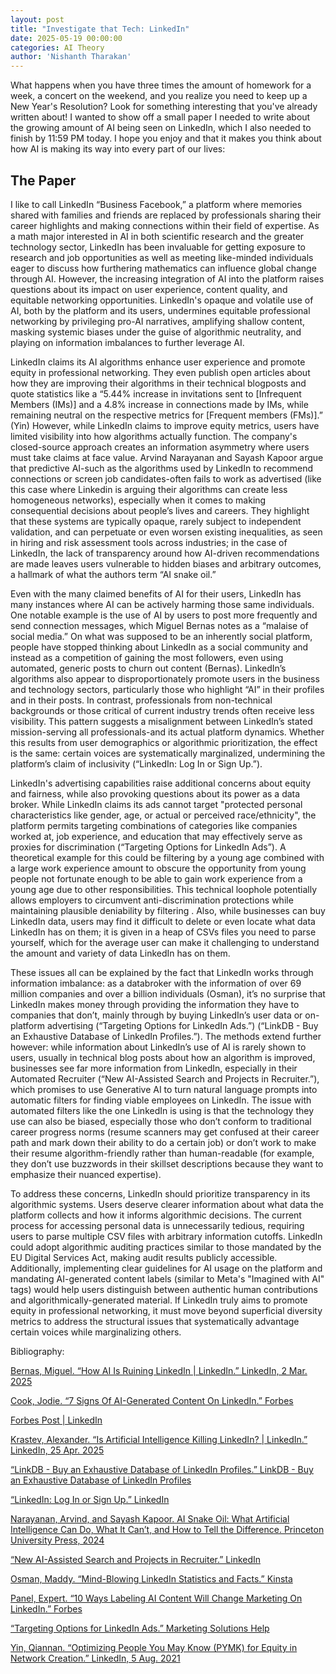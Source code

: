 ```yaml
---
layout: post
title: "Investigate that Tech: LinkedIn"
date: 2025-05-19 00:00:00
categories: AI Theory
author: 'Nishanth Tharakan'
---
```


<script type="text/x-mathjax-config">
MathJax.Hub.Config({
tex2jax: {
inlineMath: [ ['$','$'], ["\$$","\$$"] ],
processEscapes: true
}
});
</script>

<script type="text/javascript" charset="utf-8"
src="https://cdn.mathjax.org/mathjax/latest/MathJax.js?config=TeX-AMS-MML_HTMLorMML,
https://vincenttam.github.io/javascripts/MathJaxLocal.js"></script>

What happens when you have three times the amount of homework for a week, a concert on the weekend, and you realize you need to keep up a New Year's Resolution? Look for something interesting that you've already written about! I wanted to show off a small paper I needed to write about the growing amount of AI being seen on LinkedIn, which I also needed to finish by 11:59 PM today. I hope you enjoy and that it makes you think about how AI is making its way into every part of our lives:

## The Paper

I like to call LinkedIn “Business Facebook,” a platform where memories shared with families and friends are replaced by professionals sharing their career highlights and making connections within their field of expertise. As a math major interested in AI in both scientific research and the greater technology sector, LinkedIn has been invaluable for getting exposure to research and job opportunities as well as meeting like-minded individuals eager to discuss how furthering mathematics can influence global change through AI. However, the increasing integration of AI into the platform raises questions about its impact on user experience, content quality, and equitable networking opportunities. LinkedIn's opaque and volatile use of AI, both by the platform and its users, undermines equitable professional networking by privileging pro-AI narratives, amplifying shallow content, masking systemic biases under the guise of algorithmic neutrality, and playing on information imbalances to further leverage AI.

LinkedIn claims its AI algorithms enhance user experience and promote equity in professional networking. They even publish open articles about how they are improving their algorithms in their technical blogposts and quote statistics like a “5.44% increase in invitations sent to [Infrequent Members (IMs)] and a 4.8% increase in connections made by IMs, while remaining neutral on the respective metrics for [Frequent members (FMs)].” (Yin) However, while LinkedIn claims to improve equity metrics, users have limited visibility into how algorithms actually function. The company's closed-source approach creates an information asymmetry where users must take claims at face value. Arvind Narayanan and Sayash Kapoor argue that predictive AI-such as the algorithms used by LinkedIn to recommend connections or screen job candidates-often fails to work as advertised (like this case where Linkedin is arguing their algorithms can create less homogeneous networks),  especially when it comes to making consequential decisions about people’s lives and careers. They highlight that these systems are typically opaque, rarely subject to independent validation, and can perpetuate or even worsen existing inequalities, as seen in hiring and risk assessment tools across industries; in the case of LinkedIn, the lack of transparency around how AI-driven recommendations are made leaves users vulnerable to hidden biases and arbitrary outcomes, a hallmark of what the authors term “AI snake oil.”
	
Even with the many claimed benefits of AI for their users, LinkedIn has many instances where AI can be actively harming those same individuals. One notable example is the use of AI by users to post more frequently and send connection messages, which Miguel Bernas notes as a “malaise of social media.” On what was supposed to be an inherently social platform, people have stopped thinking about LinkedIn as a social community and instead as a competition of gaining the most followers, even using automated, generic posts to churn out content (Bernas). LinkedIn’s algorithms also appear to disproportionately promote users in the business and technology sectors, particularly those who highlight “AI” in their profiles and in their posts. In contrast, professionals from non-technical backgrounds or those critical of current industry trends often receive less visibility. This pattern suggests a misalignment between LinkedIn’s stated mission-serving all professionals-and its actual platform dynamics. Whether this results from user demographics or algorithmic prioritization, the effect is the same: certain voices are systematically marginalized, undermining the platform’s claim of inclusivity (“LinkedIn: Log In or Sign Up.”).

LinkedIn's advertising capabilities raise additional concerns about equity and fairness, while also provoking questions about its power as a data broker. While LinkedIn claims its ads cannot target "protected personal characteristics like gender, age, or actual or perceived race/ethnicity", the platform permits targeting combinations of categories like companies worked at, job experience, and education that may effectively serve as proxies for discrimination (“Targeting Options for LinkedIn Ads”). A theoretical example for this could be filtering by a young age combined with a large work experience amount to obscure the opportunity from young people not fortunate enough to be able to gain work experience from a  young age due to other responsibilities. This technical loophole potentially allows employers to circumvent anti-discrimination protections while maintaining plausible deniability by filtering . Also, while businesses can buy LinkedIn data, users may find it difficult to delete or even locate what data LinkedIn has on them; it is given in a heap of CSVs files you need to parse yourself, which for the average user can make it challenging to understand the amount and variety of data LinkedIn has on them.

These issues all can be explained by the fact that LinkedIn works through information imbalance: as a databroker with the information of over 69 million companies and over a billion individuals (Osman), it’s no surprise that LinkedIn makes money through providing the information they have to companies that don’t, mainly through by buying LinkedIn’s user data or on-platform advertising (“Targeting Options for LinkedIn Ads.”) (“LinkDB - Buy an Exhaustive Database of LinkedIn Profiles.”). The methods extend further however: while information about LinkedIn’s use of AI is rarely shown to users, usually in technical blog posts about how an algorithm is improved, businesses see far more information from LinkedIn, especially in their Automated Recruiter (“New AI-Assisted Search and Projects in Recruiter.”), which promises to use Generative AI to turn natural language prompts into automatic filters for finding viable employees on LinkedIn. The issue with automated filters like the one LinkedIn is using is that the technology they use can also be biased, especially those who don’t conform to traditional career progress norms (resume scanners may get confused at their career path and mark down their ability to do a certain job) or don’t work to make their resume algorithm-friendly rather than human-readable (for example, they don’t use buzzwords in their skillset descriptions because they want to emphasize their nuanced expertise).

To address these concerns, LinkedIn should prioritize transparency in its algorithmic systems. Users deserve clearer information about what data the platform collects and how it informs algorithmic decisions. The current process for accessing personal data is unnecessarily tedious, requiring users to parse multiple CSV files with arbitrary information cutoffs. LinkedIn could adopt algorithmic auditing practices similar to those mandated by the EU Digital Services Act, making audit results publicly accessible. Additionally, implementing clear guidelines for AI usage on the platform and mandating AI-generated content labels (similar to Meta's "Imagined with AI" tags) would help users distinguish between authentic human contributions and algorithmically-generated material. If LinkedIn truly aims to promote equity in professional networking, it must move beyond superficial diversity metrics to address the structural issues that systematically advantage certain voices while marginalizing others. 

Bibliography:

<a href="https://www.linkedin.com/pulse/how-ai-ruining-linkedin-miguel-bernas-extgc/">Bernas, Miguel. “How AI Is Ruining LinkedIn | LinkedIn.” LinkedIn, 2 Mar. 2025</a>

<a href="https://www.forbes.com/sites/jodiecook/2025/03/20/7-signs-of-ai-generated-content-on-linkedin/?sh=5a944f5d66f2">Cook, Jodie. “7 Signs Of AI-Generated Content On LinkedIn.” Forbes</a>

<a href="https://www.linkedin.com/posts/forbes-magazine_garbage-in-garbage-out-perplexity-spreads-activity-7212182947787886592-Eyx2/?utm_source=share&utm_medium=member_desktop">Forbes Post | LinkedIn</a>

<a href="https://www.linkedin.com/pulse/artificial-intelligence-killing-linkedin-alexander-krastev--fotff/">Krastev, Alexander. “Is Artificial Intelligence Killing LinkedIn? | LinkedIn.” LinkedIn, 25 Apr. 2025</a>

<a href="https://nubela.co/proxycurl/linkdb">“LinkDB - Buy an Exhaustive Database of LinkedIn Profiles.” LinkDB - Buy an Exhaustive Database of LinkedIn Profiles</a>

<a href="https://www.linkedin.com/">“LinkedIn: Log In or Sign Up.” LinkedIn</a>

<a href="https://www.amazon.com/Snake-Oil-Artificial-Intelligence-Difference/dp/069124913X?dib=eyJ2IjoiMSJ9.y5Y6ZrJqlDN85v0Nj-kwH9CIQKTMSwcdaUGMbEeLzo13a8m65JAQh4Ro5YkQYjnlLSf8sMliyLUvy-HOdG215EQNzQIAr9vy_WNks_dxtoKqyBSIwi5m0jzxng8Qes4x922mGqsjAT_69nzEwOoT84xN3dBZcXNCY0Bfns74YTeTf3AgkuBuOIWOyT-lY7N1DzUCOFqqYgB19VxNcFIdr2b-vL87mjpPjaiKWrm4I6Q.ohXII9yITmEL208o13D8WvZbxeI4nXJExxu0-bGfJRY&dib_tag=se&keywords=Ai+snake+oil&qid=1748234501&sr=8-1&linkCode=ll1&tag=nishtharakan-20&linkId=5d481e139bfc057a600bf32d4e29a19c&language=en_US&ref_=as_li_ss_tl">Narayanan, Arvind, and Sayash Kapoor. AI Snake Oil: What Artificial Intelligence Can Do, What It Can’t, and How to Tell the Difference. Princeton University Press, 2024</a>

<a href="https://business.linkedin.com/talent-solutions/ai-assisted-search-and-projects">“New AI-Assisted Search and Projects in Recruiter.” LinkedIn</a>

<a href="https://kinsta.com/blog/linkedin-statistics/">Osman, Maddy. “Mind-Blowing LinkedIn Statistics and Facts.” Kinsta</a>

<a href="https://www.forbes.com/councils/forbesagencycouncil/2024/08/01/10-ways-labeling-ai-content-will-change-marketing-on-linkedin/?sh=5a944f5d66f2">Panel, Expert. “10 Ways Labeling AI Content Will Change Marketing On LinkedIn.” Forbes</a>

<a href="https://www.linkedin.com/help/lms/answer/a424655">“Targeting Options for LinkedIn Ads.” Marketing Solutions Help</a>

<a href="https://www.linkedin.com/blog/engineering/member-customer-experience/optimizing-pymk-for-equity-in-network-creation">Yin, Qiannan. “Optimizing People You May Know (PYMK) for Equity in Network Creation.” LinkedIn, 5 Aug. 2021</a>

